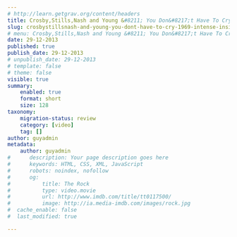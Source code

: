 ```yaml
---
# http://learn.getgrav.org/content/headers
title: Crosby,Stills,Nash and Young &#8211; You Don&#8217;t Have To Cry (1969) #Intense Insist
slug: crosbystillsnash-and-young-you-dont-have-to-cry-1969-intense-insist
# menu: Crosby,Stills,Nash and Young &#8211; You Don&#8217;t Have To Cry (1969) #Intense Insist
date: 29-12-2013
published: true
publish_date: 29-12-2013
# unpublish_date: 29-12-2013
# template: false
# theme: false
visible: true
summary:
    enabled: true
    format: short
    size: 128
taxonomy:
    migration-status: review
    category: [video]
    tag: []
author: guyadmin
metadata:
    author: guyadmin
#      description: Your page description goes here
#      keywords: HTML, CSS, XML, JavaScript
#      robots: noindex, nofollow
#      og:
#          title: The Rock
#          type: video.movie
#          url: http://www.imdb.com/title/tt0117500/
#          image: http://ia.media-imdb.com/images/rock.jpg
#  cache_enable: false
#  last_modified: true

---
```


